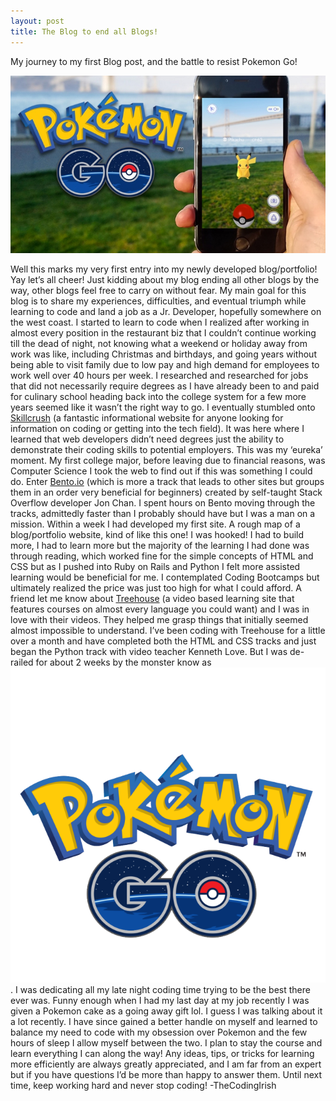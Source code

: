 ```yaml
---
layout: post
title: The Blog to end all Blogs!
---
```

<link rel="stylesheet" type="text/css" href="/css/stylesheet.css">

My journey to my first Blog post, and the battle to resist Pokemon Go!

![pokemon](/images/pokemon_blog.jpg)

Well this marks my very first entry into my newly developed blog/portfolio! Yay let’s all cheer! Just kidding about my blog ending all other blogs by the way, other blogs feel free to carry on without fear. My main goal for this blog is to share my experiences, difficulties, and eventual triumph while learning to code and land a job as a Jr. Developer, hopefully somewhere on the west coast. I started to learn to code when I realized after working in almost every position in the restaurant biz that I couldn’t continue working till the dead of night, not knowing what a weekend or holiday away from work was like, including Christmas and birthdays, and going years without being able to visit family due to low pay and high demand for employees to work well over 40 hours per week. I researched and researched for jobs that did not necessarily require degrees as I have already been to and paid for culinary school heading back into the college system for a few more years seemed like it wasn’t the right way to go. I eventually stumbled onto <a href="https://skillcrush.com" target="_blank">Skillcrush</a> (a fantastic informational website for anyone looking for information on coding or getting into the tech field). It was here where I learned that web developers didn’t need degrees just the ability to demonstrate their coding skills to potential employers. This was my ‘eureka’ moment. My first college major, before leaving due to financial reasons, was Computer Science I took the web to find out if this was something I could do. Enter <a href="https://bento.io" target="_blank">Bento.io</a> (which is more a track that leads to other sites but groups them in an order very beneficial for beginners) created by self-taught Stack Overflow developer Jon Chan. I spent hours on Bento moving through the tracks, admittedly faster than I probably should have but I was a man on a mission. Within a week I had developed my first site. A rough map of a blog/portfolio website, kind of like this one! I was hooked! I had to build more, I had to learn more but the majority of the learning I had done was through reading, which worked fine for the simple concepts of HTML and CSS but as I pushed into Ruby on Rails and Python I felt more assisted learning would be beneficial for me. I contemplated Coding Bootcamps but ultimately realized the price was just too high for what I could afford. A friend let me know about <a href="https://teamtreehouse.com" target="_blank">Treehouse</a> (a video based learning site that features courses on almost every language you could want) and I was in love with their videos. They helped me grasp things that initially seemed almost impossible to understand. I’ve been coding with Treehouse for a little over a month and have completed both the HTML and CSS tracks and just began the Python track with video teacher Kenneth Love. But I was de-railed for about 2 weeks by the monster know as 
![pokemon_logo](/images/pokemon_go_logo.png). I was dedicating all my late night coding time trying to be the best there ever was. Funny enough when I had my last day at my job recently I was given a Pokemon cake as a going away gift lol. I guess I was talking about it a lot recently. I have since gained a better handle on myself and learned to balance my need to code with my obsession over Pokemon and the few hours of sleep I allow myself between the two. I plan to stay the course and learn everything I can along the way! Any ideas, tips, or tricks for learning more efficiently are always greatly appreciated, and I am far from an expert but if you have questions I’d be more than happy to answer them. Until next time, keep working hard and never stop coding! 
						-TheCodingIrish